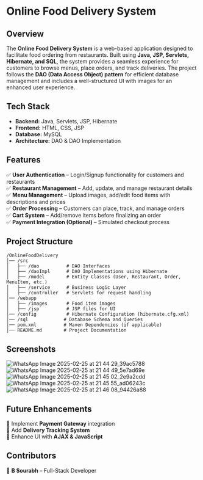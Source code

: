 # **Online Food Delivery System**  

## **Overview**  
The **Online Food Delivery System** is a web-based application designed to facilitate food ordering from restaurants. Built using **Java, JSP, Servlets, Hibernate, and SQL**, the system provides a seamless experience for customers to browse menus, place orders, and track deliveries. The project follows the **DAO (Data Access Object) pattern** for efficient database management and includes a well-structured UI with images for an enhanced user experience.  

## **Tech Stack**  
- **Backend:** Java, Servlets, JSP, Hibernate  
- **Frontend:** HTML, CSS, JSP  
- **Database:** MySQL  
- **Architecture:** DAO & DAO Implementation  

## **Features**  
✅ **User Authentication** – Login/Signup functionality for customers and restaurants  
✅ **Restaurant Management** – Add, update, and manage restaurant details  
✅ **Menu Management** – Upload images, add/edit food items with descriptions and prices  
✅ **Order Processing** – Customers can place, track, and manage orders  
✅ **Cart System** – Add/remove items before finalizing an order  
✅ **Payment Integration (Optional)** – Simulated checkout process 

## **Project Structure**  
```
/OnlineFoodDelivery
│── /src
│   ├── /dao          # DAO Interfaces
│   ├── /daoImpl      # DAO Implementations using Hibernate
│   ├── /model        # Entity Classes (User, Restaurant, Order, MenuItem, etc.)
│   ├── /service      # Business Logic Layer
│   ├── /controller   # Servlets for request handling
│── /webapp
│   ├── /images       # Food item images
│   ├── /jsp          # JSP files for UI
│── /config           # Hibernate Configuration (hibernate.cfg.xml)
│── /sql             # Database Schema and Queries
│── pom.xml          # Maven Dependencies (if applicable)
│── README.md        # Project Documentation
```
## **Screenshots**  
![WhatsApp Image 2025-02-25 at 21 44 29_39ac5788](https://github.com/user-attachments/assets/e3473815-f42b-4f57-bd91-0033b22a923b)
![WhatsApp Image 2025-02-25 at 21 44 49_5e7ad69e](https://github.com/user-attachments/assets/7a495a21-9275-454c-ad36-c033ac2414a6)
![WhatsApp Image 2025-02-25 at 21 45 02_2e9a2cdd](https://github.com/user-attachments/assets/8ef3c415-d0c4-4789-8bbd-29d323c828e1)
![WhatsApp Image 2025-02-25 at 21 45 55_ad06243c](https://github.com/user-attachments/assets/a5e8ad41-12ca-4458-9403-169362c1f3a3)
![WhatsApp Image 2025-02-25 at 21 46 08_94426a88](https://github.com/user-attachments/assets/72854da5-b77b-42e7-bbf8-10d5a49adc87)

## **Future Enhancements**  
🚀 Implement **Payment Gateway** integration  
🚀 Add **Delivery Tracking System**  
🚀 Enhance UI with **AJAX & JavaScript**  

## **Contributors**  
👤 **B Sourabh** – Full-Stack Developer  
